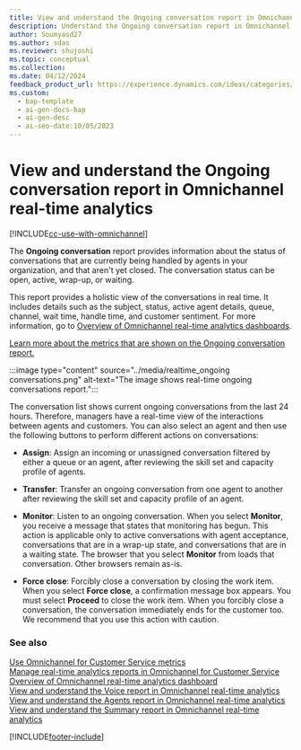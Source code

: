 ```yaml
---
title: View and understand the Ongoing conversation report in Omnichannel real-time analytics
description: Understand the Ongoing conversation report in Omnichannel real-time analytics to view conversations, active agents, and customer sentiment.
author: Soumyasd27
ms.author: sdas
ms.reviewer: shujoshi
ms.topic: conceptual
ms.collection:
ms.date: 04/12/2024
feedback_product_url: https://experience.dynamics.com/ideas/categories/list/?category=a7f4a807-de3b-eb11-a813-000d3a579c38&forum=b68e50a6-88d9-e811-a96b-000d3a1be7ad
ms.custom:
  - bap-template
  - ai-gen-docs-bap
  - ai-gen-desc
  - ai-seo-date:10/05/2023
---
```


# View and understand the Ongoing conversation report in Omnichannel real-time analytics

[!INCLUDE[cc-use-with-omnichannel](../../includes/cc-use-with-omnichannel.md)]

The **Ongoing conversation** report provides information about the status of conversations that are currently being handled by agents in your organization, and that aren't yet closed. The conversation status can be open, active, wrap-up, or waiting.

This report provides a holistic view of the conversations in real time. It includes details such as the subject, status, active agent details, queue, channel, wait time, handle time, and customer sentiment. For more information, go to [Overview of Omnichannel real-time analytics dashboards](intro-realtime-analytics-dashboard.md).

[Learn more about the metrics that are shown on the Ongoing conversation report.](oc-metrics-dimensions.md#use-omnichannel-for-customer-service-metrics)

:::image type="content" source="../media/realtime_ongoing conversations.png" alt-text="The image shows real-time ongoing conversations report.":::

The conversation list shows current ongoing conversations from the last 24 hours. Therefore, managers have a real-time view of the interactions between agents and customers. You can also select an agent and then use the following buttons to perform different actions on conversations:

- **Assign**: Assign an incoming or unassigned conversation filtered by either a queue or an agent, after reviewing the skill set and capacity profile of agents.
- **Transfer**: Transfer an ongoing conversation from one agent to another after reviewing the skill set and capacity profile of an agent.
- **Monitor**: Listen to an ongoing conversation. When you select **Monitor**, you receive a message that states that monitoring has begun. This action is applicable only to active conversations with agent acceptance, conversations that are in a wrap-up state, and conversations that are in a waiting state. The browser that you select **Monitor** from loads that conversation. Other browsers remain as-is.

- **Force close**: Forcibly close a conversation by closing the work item. When you select **Force close**, a confirmation message box appears. You must select **Proceed** to close the work item. When you forcibly close a conversation, the conversation immediately ends for the customer too. We recommend that you use this action with caution.

### See also

[Use Omnichannel for Customer Service metrics](oc-metrics-dimensions.md#use-omnichannel-for-customer-service-metrics)<br>
[Manage real-time analytics reports in Omnichannel for Customer Service](../administer/enable-realtime-analytics-dashboard-administrator.md)<br>
[Overview of Omnichannel real-time analytics dashboard](intro-realtime-analytics-dashboard.md#overview-of-omnichannel-real-time-analytics-dashboard)<br>
[View and understand the Voice report in Omnichannel real-time analytics](realtime-voice-dashboard.md)<br>
[View and understand the Agents report in Omnichannel real-time analytics](realtime-agents-analytics.md#view-and-understand-the-agents-report-in-omnichannel-real-time-analytics)<br>
[View and understand the Summary report in Omnichannel real-time analytics](realtime-summary-dashboard.md#view-and-understand-the-summary-report-in-omnichannel-real-time-analytics)

[!INCLUDE[footer-include](../../includes/footer-banner.md)]
